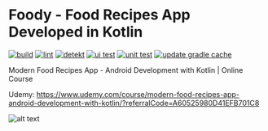 # Foody - Food Recipes App Developed in Kotlin

[![build](https://github.com/tecruz/Foody/actions/workflows/build-debug.yml/badge.svg)](https://github.com/tecruz/Foody/actions/workflows/build-debug.yml)
[![lint](https://github.com/tecruz/Foody/actions/workflows/run-android-lint.yml/badge.svg)](https://github.com/tecruz/Foody/actions/workflows/run-android-lint.yml)
[![detekt](https://github.com/tecruz/Foody/actions/workflows/run-detekt.yml/badge.svg)](https://github.com/tecruz/Foody/actions/workflows/run-detekt.yml)
[![ui test](https://github.com/tecruz/Foody/actions/workflows/run-ui-test.yml/badge.svg)](https://github.com/tecruz/Foody/actions/workflows/run-ui-test.yml)
[![unit test](https://github.com/tecruz/Foody/actions/workflows/run-unit-test.yml/badge.svg)](https://github.com/tecruz/Foody/actions/workflows/run-unit-test.yml)
[![update gradle cache](https://github.com/tecruz/Foody/actions/workflows/update-gradle-cache.yml/badge.svg)](https://github.com/tecruz/Foody/actions/workflows/update-gradle-cache.yml)

Modern Food Recipes App - Android Development with Kotlin | Online Course

Udemy: https://www.udemy.com/course/modern-food-recipes-app-android-development-with-kotlin/?referralCode=A60525980D41EFB701C8
<br/>

![alt text](https://i.postimg.cc/6pt0GT54/Thumbnail-1.png)
